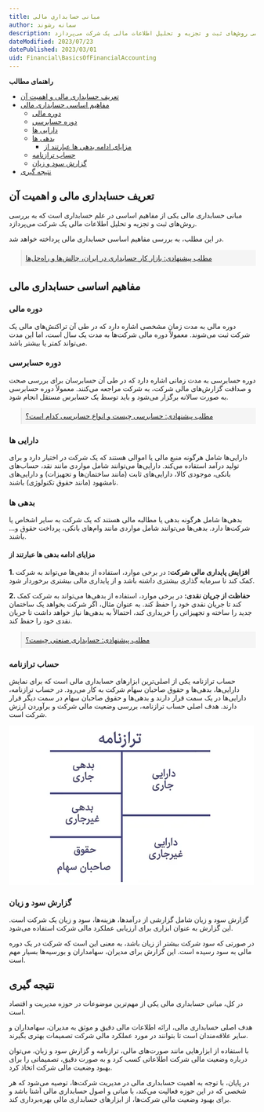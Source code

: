 ```yaml
---
title: مبانی حسابداری مالی
author: سمانه رشوند  
description: مبانی حسابداری مالی یکی از مفاهیم اساسی در علم حسابداری است که به بررسی روش‌های ثبت و تجزیه و تحلیل اطلاعات مالی یک شرکت می‌پردازد. 
dateModified: 2023/07/23
datePublished: 2023/03/01
uid: Financial\BasicsOfFinancialAccounting
---
```


**راهنمای مطالب**
- [تعریف حسابداری مالی و اهمیت آن](#تعریف-حسابداری-مالی-و-اهمیت-آن)
- [مفاهیم اساسی حسابداری مالی](#مفاهیم-اساسی-حسابداری-مالی)
    - [دوره مالی](#دوره-مالی)
    - [دوره حسابرسی](#دوره-حسابرسی)
    - [دارایی ها](#دارایی-ها)
    - [بدهی ها](#بدهی-ها)
        - [مزایای ادامه بدهی ها عبارتند از](#مزایای-ادامه-بدهی-ها-عبارتند-از)
    - [حساب ترازنامه](#حساب-ترازنامه)
    - [گزارش سود و زیان](#گزارش-سود-و-زیان)
- [نتیجه گیری](#نتیجه-گیری)

## تعریف حسابداری مالی و اهمیت آن
مبانی حسابداری مالی یکی از مفاهیم اساسی در علم حسابداری است که به بررسی روش‌های ثبت و تجزیه و تحلیل اطلاعات مالی یک شرکت می‌پردازد. 

در این مطلب، به بررسی مفاهیم اساسی حسابداری مالی پرداخته خواهد شد.

<blockquote style="background-color:#f5f5f5; padding:0.5rem">
<a href="https://www.hooshkar.com/Wiki/Financial/AccountingJobMarketInIran" target="_blank">مطلب پیشنهادی: بازار کار حسابداری در ایران، چالش‌ها و راه‌حل‌ها
</a></blockquote>

## مفاهیم اساسی حسابداری مالی
### دوره مالی
دوره مالی به مدت زمان مشخصی اشاره دارد که در طی آن تراکنش‌های مالی یک شرکت ثبت می‌شوند. معمولاً دوره مالی شرکت‌ها به مدت یک سال است، اما این مدت می‌تواند کمتر یا بیشتر باشد.

### دوره حسابرسی
دوره حسابرسی به مدت زمانی اشاره دارد که در طی آن حسابرسان برای بررسی صحت و صداقت گزارش‌های مالی شرکت، به شرکت مراجعه می‌کنند. معمولاً دوره حسابرسی به صورت سالانه برگزار می‌شود و باید توسط یک حسابرس مستقل انجام شود.

<blockquote style="background-color:#f5f5f5; padding:0.5rem">
<a href="https://www.hooshkar.com/Wiki/Financial/TypesOfAudits" target="_blank">مطلب پیشنهادی:  حسابرسی چیست و انواع حسابرسی کدام است؟
</a></blockquote>

### دارایی ها
دارایی‌ها شامل هرگونه منبع مالی یا اموالی هستند که یک شرکت در اختیار دارد و برای تولید درآمد استفاده می‌کند. دارایی‌ها می‌توانند شامل مواردی مانند نقد، حساب‌های بانکی، موجودی کالا، دارایی‌های ثابت (مانند ساختمان‌ها و تجهیزات) و دارایی‌های نامشهود (مانند حقوق تکنولوژی) باشند.

### بدهی ها
بدهی‌ها شامل هرگونه بدهی یا مطالبه مالی هستند که یک شرکت به سایر اشخاص یا شرکت‌ها دارد. بدهی‌ها می‌توانند شامل مواردی مانند وام‌های بانکی، پرداخت حقوق و... باشند.

#### مزایای ادامه بدهی ها عبارتند از

**1. افزایش پایداری مالی شرکت:**
در برخی موارد، استفاده از بدهی‌ها می‌تواند به شرکت کمک کند تا سرمایه گذاری بیشتری داشته باشد و از پایداری مالی بیشتری برخوردار شود.

**2. حفاظت از جریان نقدی:**
در برخی موارد، استفاده از بدهی‌ها می‌تواند به شرکت کمک کند تا جریان نقدی خود را حفظ کند. به عنوان مثال، اگر شرکت بخواهد یک ساختمان جدید را ساخته و تجهیزاتی را خریداری کند، احتمالاً به بدهی‌ها نیاز خواهد داشت تا جریان نقدی خود را حفظ کند.
<blockquote style="background-color:#f5f5f5; padding:0.5rem">
<a href="https://www.hooshkar.com/Wiki/Financial/CostAccounting" target="_blank">مطلب پیشنهادی: حسابداری صنعتی چیست؟
</a></blockquote>

### حساب ترازنامه
حساب ترازنامه یکی از اصلی‌ترین ابزارهای حسابداری مالی است که برای نمایش دارایی‌ها، بدهی‌ها و حقوق صاحبان سهام شرکت به کار می‌رود. در حساب ترازنامه، دارایی‌ها در یک سمت قرار دارند و بدهی‌ها و حقوق صاحبان سهام در سمت دیگر قرار دارند. هدف اصلی حساب ترازنامه، بررسی وضعیت مالی شرکت و برآوردن ارزش شرکت است.

![طبقه بندی حساب ها در ترازنامه](./Images/BalanceSheetAccount.webp)

### گزارش سود و زیان
گزارش سود و زیان شامل گزارشی از درآمدها، هزینه‌ها، سود و زیان یک شرکت است. این گزارش به عنوان ابزاری برای ارزیابی عملکرد مالی شرکت استفاده می‌شود. 

در صورتی که سود شرکت بیشتر از زیان باشد، به معنی این است که شرکت در یک دوره مالی به سود رسیده است. این گزارش برای مدیران، سهامداران و بورسیه‌ها بسیار مهم است.


## نتیجه گیری

در کل، مبانی حسابداری مالی یکی از مهم‌ترین موضوعات در حوزه مدیریت و اقتصاد است. 

هدف اصلی حسابداری مالی، ارائه اطلاعات مالی دقیق و موثق به مدیران، سهامداران و سایر علاقه‌مندان است تا بتوانند در مورد عملکرد مالی شرکت تصمیمات بهتری بگیرند.

با استفاده از ابزارهایی مانند صورت‌های مالی، ترازنامه و گزارش سود و زیان، می‌توان درباره وضعیت مالی شرکت اطلاعاتی کسب کرد و به صورت دقیق، تصمیماتی را برای بهبود وضعیت مالی شرکت اتخاذ کرد.

در پایان، با توجه به اهمیت حسابداری مالی در مدیریت شرکت‌ها، توصیه می‌شود که هر شخصی که در این حوزه فعالیت می‌کند، با مبانی و اصول حسابداری مالی آشنا باشد و برای بهبود وضعیت مالی شرکت‌ها، از ابزارهای حسابداری مالی بهره‌برداری کند.



[دوره مالی]: #دوره-مالی
[دوره حسابرسی]: #دوره-حسابرسی
[دارایی-ها]: #دارایی-ها
[بدهی-ها]: #بدهی-ها
[مزایای ادامه بدهی-ها عبارتند از]: #مزایای-ادامه-بدهی-ها-عبارتند-از
[حساب ترازنامه]: #حساب-ترازنامه
[گزارش سود و زیان]: #گزارش-سود-و-زیان
[نتیجه گیری]: #نتیجه-گیری